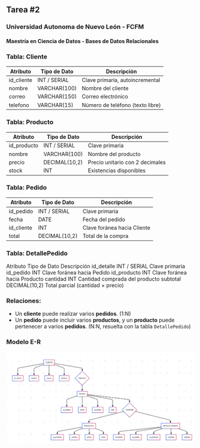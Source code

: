 ## Tarea #2
### Universidad Autonoma de Nuevo León - FCFM
#### Maestría en Ciencia de Datos - Bases de Datos Relacionales


### Tabla: Cliente

| Atributo             | Tipo de Dato     | Descripción                            |
|----------------------|------------------|----------------------------------------|
| id_cliente           | INT / SERIAL     | Clave primaria, autoincremental        |
| nombre               | VARCHAR(100)     | Nombre del cliente                     |
| correo               | VARCHAR(150)     | Correo electrónico                     |
| telefono             | VARCHAR(15)     | Número de teléfono (texto libre)        |


### Tabla: Producto

| Atributo             | Tipo de Dato     | Descripción                            |
|----------------------|------------------|----------------------------------------|
| id_producto          | INT / SERIAL     | Clave primaria                         |
| nombre               | VARCHAR(100)     | Nombre del producto                    |
| precio               | DECIMAL(10,2)    | Precio unitario con 2 decimales        |
| stock                | INT              | Existencias disponibles                |

### Tabla: Pedido

| Atributo             | Tipo de Dato     | Descripción                            |
|----------------------|------------------|----------------------------------------|
| id_pedido            | INT / SERIAL     | Clave primaria                         |
| fecha                | DATE             | Fecha del pedido                       |
| id_cliente           | INT              | Clave foránea hacia Cliente            |
| total                | DECIMAL(10,2)    | Total de la compra                     |

### Tabla: DetallePedido
Atributo	Tipo de Dato	Descripción
id_detalle	INT / SERIAL	Clave primaria
id_pedido	INT	            Clave foránea hacia Pedido
id_producto	INT	            Clave foránea hacia Producto
cantidad	INT	            Cantidad comprada del producto
subtotal	DECIMAL(10,2)	Total parcial (cantidad × precio)

### Relaciones:
- Un **cliente** puede realizar varios **pedidos**. (1:N)
- Un **pedido** puede incluir varios **productos**, y un **producto** puede pertenecer a varios **pedidos**. (N:N, resuelta con la tabla `DetallePedido`)

### Modelo E-R
![Modelo ER](diagrama.png)


